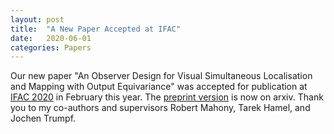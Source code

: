 ```yaml
---
layout: post
title:  "A New Paper Accepted at IFAC"
date:   2020-06-01
categories: Papers
---
```


Our new paper "An Observer Design for Visual Simultaneous Localisation and Mapping with Output Equivariance" was accepted for publication at [IFAC 2020](https://www.ifac2020.org/) in February this year.
The [preprint version](https://arxiv.org/abs/2005.14347) is now on arxiv.
Thank you to my co-authors and supervisors Robert Mahony, Tarek Hamel, and Jochen Trumpf.